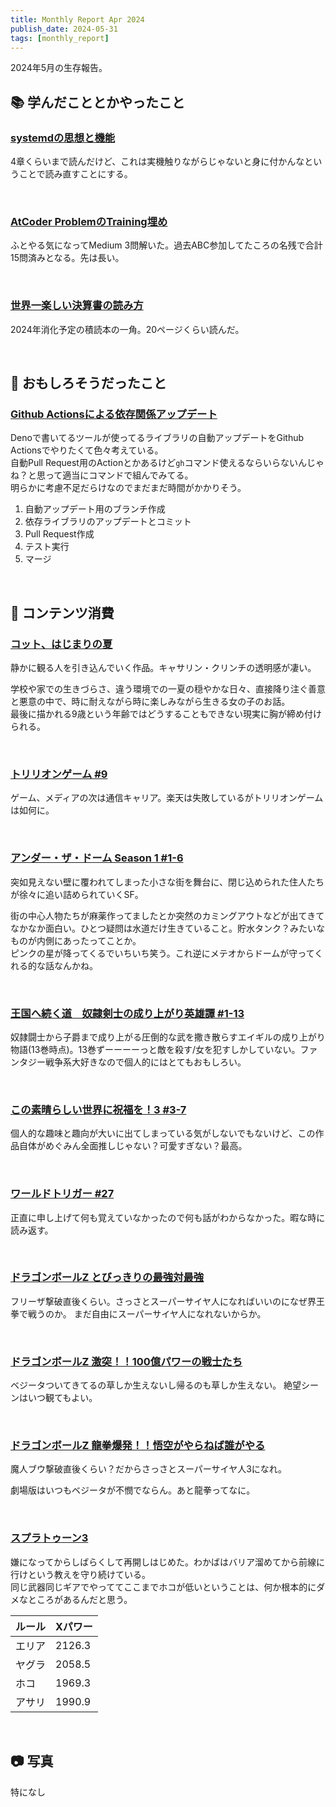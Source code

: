 ```yaml
---
title: Monthly Report Apr 2024
publish_date: 2024-05-31
tags: [monthly_report]
---
```


2024年5月の生存報告。

## 📚 学んだこととかやったこと

### [systemdの思想と機能](https://amzn.to/3y3X5jL)

4章くらいまで読んだけど、これは実機触りながらじゃないと身に付かんなということで読み直すことにする。

<br />

### [AtCoder ProblemのTraining埋め](https://kenkoooo.com/atcoder/#/training/Boot%20camp%20for%20Beginners/2)

ふとやる気になってMedium 3問解いた。過去ABC参加してたころの名残で合計15問済みとなる。先は長い。

<br />

### [世界一楽しい決算書の読み方](https://amzn.to/3XeBcJ5)

2024年消化予定の積読本の一角。20ページくらい読んだ。

<br />

## 🧐 おもしろそうだったこと

### [Github Actionsによる依存関係アップデート](https://github.com/ryoo14/patty/blob/main/.github/workflows/update.yml)

Denoで書いてるツールが使ってるライブラリの自動アップデートをGithub Actionsでやりたくて色々考えている。  
自動Pull Request用のActionとかあるけど`gh`コマンド使えるならいらないんじゃね？と思って適当にコマンドで組んでみてる。  
明らかに考慮不足だらけなのでまだまだ時間がかかりそう。

1. 自動アップデート用のブランチ作成
2. 依存ライブラリのアップデートとコミット 
3. Pull Request作成
4. テスト実行
5. マージ

<br />

## 👾 コンテンツ消費

### [コット、はじまりの夏](https://filmarks.com/movies/107854)

静かに観る人を引き込んでいく作品。キャサリン・クリンチの透明感が凄い。

学校や家での生きづらさ、違う環境での一夏の穏やかな日々、直接降り注ぐ善意と悪意の中で、時に耐えながら時に楽しみながら生きる女の子のお話。  
最後に描かれる9歳という年齢ではどうすることもできない現実に胸が締め付けられる。

<br />

### [トリリオンゲーム #9](https://amzn.to/49ZqybG)

ゲーム、メディアの次は通信キャリア。楽天は失敗しているがトリリオンゲームは如何に。

<br />

### [アンダー・ザ・ドーム Season 1 #1-6](https://filmarks.com/dramas/207/788)

突如見えない壁に覆われてしまった小さな街を舞台に、閉じ込められた住人たちが徐々に追い詰められていくSF。

街の中心人物たちが麻薬作ってましたとか突然のカミングアウトなどが出てきてなかなか面白い。ひとつ疑問は水道だけ生きていること。貯水タンク？みたいなものが内側にあったってことか。  
ピンクの星が降ってくるでいちいち笑う。これ逆にメテオからドームが守ってくれる的な話なんかね。

<br />

### [王国へ続く道　奴隷剣士の成り上がり英雄譚 #1-13](https://amzn.to/44LmD1h)

奴隷闘士から子爵まで成り上がる圧倒的な武を撒き散らすエイギルの成り上がり物語(13巻時点)。13巻ずーーーーっと敵を殺す/女を犯すしかしていない。ファンタジー戦争系大好きなので個人的にはとてもおもしろい。

<br />

### [この素晴らしい世界に祝福を！3 #3-7](https://annict.com/works/8781)

個人的な趣味と趣向が大いに出てしまっている気がしないでもないけど、この作品自体がめぐみん全面推しじゃない？可愛すぎない？最高。

<br />

### [ワールドトリガー #27](https://amzn.to/3wHomrE)

正直に申し上げて何も覚えていなかったので何も話がわからなかった。暇な時に読み返す。

<br />

### [ドラゴンボールZ とびっきりの最強対最強](https://filmarks.com/movies/24336)

フリーザ撃破直後くらい。さっさとスーパーサイヤ人になればいいのになぜ界王拳で戦うのか。
まだ自由にスーパーサイヤ人になれないからか。

<br />

### [ドラゴンボールZ 激突！！100億パワーの戦士たち](https://filmarks.com/movies/33642)

ベジータついてきてるの草しか生えないし帰るのも草しか生えない。
絶望シーンはいつ観てもよい。

<br />

### [ドラゴンボールZ 龍拳爆発！！悟空がやらねば誰がやる](https://filmarks.com/movies/46)

魔人ブウ撃破直後くらい？だからさっさとスーパーサイヤ人3になれ。

劇場版はいつもベジータが不憫でならん。あと龍拳ってなに。

<br />

### [スプラトゥーン3](https://amzn.to/3P9aon6)

嫌になってからしばらくして再開しはじめた。わかばはバリア溜めてから前線に行けという教えを守り続けている。  
同じ武器同じギアでやっててここまでホコが低いということは、何か根本的にダメなところがあるんだと思う。

|ルール|Xパワー|
|------|-------|
|エリア|2126.3 |
|ヤグラ|2058.5 |
|ホコ  |1969.3 |
|アサリ|1990.9 |

<br />

## 📷 写真

特になし

